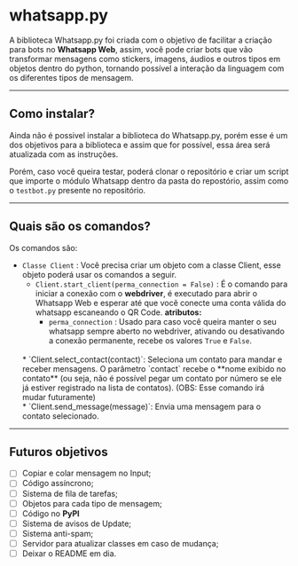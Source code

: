 # whatsapp.py
A biblioteca Whatsapp.py foi criada com o objetivo de facilitar a criação para bots no **Whatsapp Web**, assim, você pode criar bots que vão transformar mensagens como stickers, imagens, áudios e outros tipos em objetos dentro do python, tornando possível a interação da linguagem com os diferentes tipos de mensagem.

---
## Como instalar?

Ainda não é possivel instalar a biblioteca do Whatsapp.py, porém esse é um dos objetivos para a biblioteca e assim que for possível, essa área será atualizada com as instruções.

Porém, caso você queira testar, poderá clonar o repositório e criar um script que importe o módulo Whatsapp dentro da pasta do repostório, assim como o `testbot.py` presente no repositório.

---
## Quais são os comandos?

Os comandos são:

* `Classe Client` : Você precisa criar um objeto com a classe Client, esse objeto poderá usar os comandos a seguir.
    * `Client.start_client(perma_connection = False)` : É o comando para iniciar a conexão com o **webdriver**, é executado para abrir o Whatsapp Web e esperar até que você conecte uma conta válida do whatsapp escaneando o QR Code.
        **atributos:**
            <br>
        * `perma_connection` : Usado para caso você queira manter o seu whatsapp sempre aberto no webdriver, ativando ou desativando a conexão permanente, recebe os valores `True` e `False`. 
    <br>
    * `Client.select_contact(contact)`: Seleciona um contato para mandar e receber mensagens. O parâmetro `contact` recebe o **nome exibido no contato** (ou seja, não é possível pegar um contato por número se ele já estiver registrado na lista de contatos). (OBS: Esse comando irá mudar futuramente)
    <br>
    * `Client.send_message(message)`: Envia uma mensagem para o contato selecionado.
---
## Futuros objetivos

- [ ] Copiar e colar mensagem no Input;
- [ ] Código assíncrono;
- [ ] Sistema de fila de tarefas;
- [ ] Objetos para cada tipo de mensagem;
- [ ] Código no **PyPI**
- [ ] Sistema de avisos de Update;
- [ ] Sistema anti-spam;
- [ ] Servidor para atualizar classes em caso de mudança;
- [ ] Deixar o README em dia.